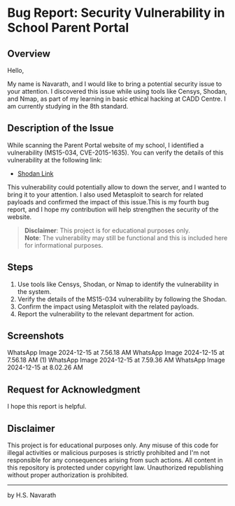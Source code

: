 # Bug Report: Security Vulnerability in School Parent Portal

## Overview

Hello,

My name is Navarath, and I would like to bring a potential security issue to your attention. I discovered this issue while using tools like Censys, Shodan, and Nmap, as part of my learning in basic ethical hacking at CADD Centre. I am currently studying in the 8th standard.

## Description of the Issue

While scanning the Parent Portal website of my school, I identified a vulnerability (MS15-034, CVE-2015-1635). You can verify the details of this vulnerability at the following link:
- [Shodan Link](https://www.shodan.io/host/103.114.210.53)

This vulnerability could potentially allow to down the server, and I wanted to bring it to your attention. I also used Metasploit to search for related payloads and confirmed the impact of this issue.This is my fourth bug report, and I hope my contribution will help strengthen the security of the website.


> **Disclaimer**: This project is for educational purposes only.  
> **Note**: The vulnerability may still be functional and this is included here for informational purposes.


## Steps

1. Use tools like Censys, Shodan, or Nmap to identify the vulnerability in the system.
2. Verify the details of the MS15-034 vulnerability by following the Shodan.
3. Confirm the impact using Metasploit with the related payloads.
4. Report the vulnerability to the relevant department for action.

## Screenshots
WhatsApp Image 2024-12-15 at 7.56.18 AM
WhatsApp Image 2024-12-15 at 7.56.18 AM (1)
WhatsApp Image 2024-12-15 at 7.59.36 AM
WhatsApp Image 2024-12-15 at 8.02.26 AM

## Request for Acknowledgment

I hope this report is helpful.

## Disclaimer

This project is for educational purposes only. Any misuse of this code for illegal activities or malicious purposes is strictly prohibited and I'm not responsible for any consequences arising from such actions. All content in this repository is protected under copyright law. Unauthorized republishing without proper authorization is prohibited.

---

by H.S. Navarath  

